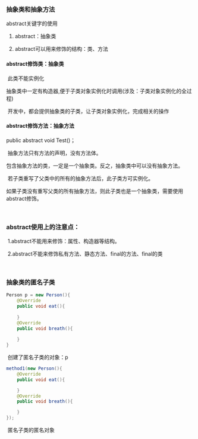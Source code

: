 ### 抽象类和抽象方法

abstract关键字的使用

1. abstract：抽象类

2. abstract可以用来修饰的结构：类、方法



#### abstract修饰类：抽象类

​	此类不能实例化

​	抽象类中一定有构造器,便于子类对象实例化时调用(涉及：子类对象实例化的全过程)

​	开发中，都会提供抽象类的子类，让子类对象实例化，完成相关的操作



#### abstract修饰方法：抽象方法

public 	abstract	void	Test()；

​	抽象方法只有方法的声明，没有方法体。

​	包含抽象方法的类，一定是一个抽象类。反之，抽象类中可以没有抽象方法。

​	若子类重写了父类中的所有的抽象方法后，此子类方可实例化。

​	如果子类没有重写父类的所有抽象方法，则此子类也是一个抽象类，需要使用abstract修饰。

​	

### abstract使用上的注意点：

​	1.abstract不能用来修饰：属性、构造器等结构。

​	2.abstract不能来修饰私有方法、静态方法、final的方法、final的类

​	

### 抽象类的匿名子类

```java
Person p = new Person(){
    @Override
    public void eat(){
        
    }
    @Override
    public void breath(){
        
    }
}
```

​	创建了匿名子类的对象：p



```java
method1(new Person(){
    @Override
    public void eat(){

    }
    @Override
    public void breath(){

    }
});
```

​	匿名子类的匿名对象